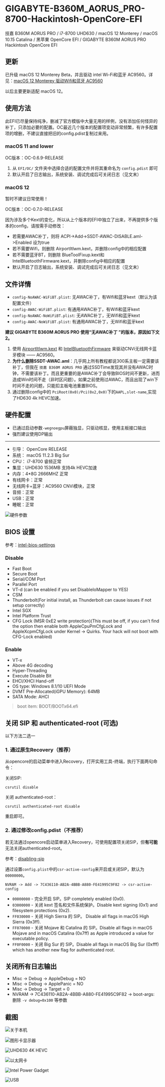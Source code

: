 # GIGABYTE-B360M_AORUS_PRO-8700-Hackintosh-OpenCore-EFI

技嘉 B360M AORUS PRO / i7-8700 UHD630 / macOS 12 Monterey / macOS 10.15 Catalina / 黑苹果 OpenCore EFI / GIGABYTE B360M AORUS PRO Hackintosh OpenCore EFI

## 更新

已升级 macOS 12 Monterey Beta，并且驱动 intel Wi-Fi和蓝牙 AC9560。详见：[macOS 12 Monterey 驱动Wifi和蓝牙 AC9560](https://x.medemede.cn/archives/m-a-c-o-s--1-2--m-o-n-t-e-r-e-y--qu-dong-w-i-f-i-he-lan-ya--a-c-9-5-6-0)

以后主要更新适配 macOS 12。

## 使用方法

此EFI已尽量保持纯净，删减了官方模版中大量无用的样例，没有添加任何怪异的补丁，只添加必要的配置。OC最近几个版本的配置项变动非常频繁，有许多配置项的增删，不建议直接把旧的config.pdist复制过来用。

### macOS 11 and lower

OC版本：OC-0.6.9-RELEASE

1. 从 `EFI/OC/` 文件夹中选择合适的配置文件并将其重命名为 `config.pdist` 即可
2. 默认开启了日志输出，系统安装、调试完成后可关闭日志（见文末）

### macOS 12

暂时不建议日常使用！

OC版本：OC-0.7.0-RELEASE

因为涉及多个Kext的变化，所以从上个版本的EFI中独立了出来，不再提供多个版本的config，请按需手动修改：

- 若需要AWAC补丁，则将 ACPI->Add->SSDT-AWAC-DISABLE.aml->Enabled 设为true
- 若不需要Wifi，则删除 AirportItlwm.kext，并删除config中的相应配置
- 若不需要蓝牙BT，则删除 BlueToolFixup.kext和IntelBluetoothFirmware.kext，并删除config中相应的配置
- 默认开启了日志输出，系统安装、调试完成后可关闭日志（见文末）

## 文件详情

- `config-NoAWAC-WiFiBT.plist`: 无AWAC补丁，有Wifi和蓝牙kext（默认为该配置文件）
- `config-AWAC-WiFiBT.plist`: 有通用AWAC补丁，有Wifi和蓝牙kext
- `config-NoAWAC-NoWiFiBT.plist`: 无AWAC补丁，无Wifi和蓝牙kext
- `config-AWAC-NoWiFiBT.plist`: 有通用AWAC补丁，无Wifi和蓝牙kext

**建议 GIGABYTE B360M AORUS PRO 使用“无AWAC补丁 ”的版本，原因如下文2。**

1. 使用 [AirportItlwm.kext](https://github.com/OpenIntelWireless/itlwm) 和 [IntelBluetoothFirmware](https://github.com/OpenIntelWireless/IntelBluetoothFirmware) 来驱动CNVi无线网卡蓝牙模块 —— AC9560。
2. **为什么删除SSDT-AWAC.aml**：几乎网上所有教程都说300系主板一定需要该补丁，但我在 `技嘉 B360M AORUS PRO` 通过SSDTime发现其并没有AWAC时钟，不需要该补丁。而且更重要的是AWAC补丁会导致BIOS时间不更新，进而造成Win时间不走（非时区问题）。如果之前使用过AWAC，而且出现了win下时间不走的问题，只能扣主板电池重置BIOS。
3. 通过删除config中的 `PciRoot(0x0)/Pci(0x2,0x0)`下的`AAPL,slot-name`,实现了HD630 4k HEVC加速。

## 硬件配置

- 已通过启动参数`-wegnoegpu`屏蔽独显，只驱动核显，使用主板接口输出
- 强烈建议使用DP输出

---

- 引导： OpenCore RELEASE
- 系统： macOS 11.2.3 Big Sur
- CPU： i7-8700 睿频正常
- 集显：UHD630 1536MB 支持4k HEVC加速
- 内存：4*8G 2666MHZ 正常
- 有线网卡：正常
- 无线网卡+蓝牙：AC9560 CNVi模块，正常
- 音频：正常
- USB：正常
- 睡眠：正常

![硬件参数](readme_images/硬件参数.png)

## BIOS 设置

参考：[intel-bios-settings](https://dortania.github.io/OpenCore-Install-Guide/config.plist/coffee-lake.html#intel-bios-settings)

### Disable

- Fast Boot
- Secure Boot
- Serial/COM Port
- Parallel Port
- VT-d (can be enabled if you set DisableIoMapper to YES)
- CSM
- Thunderbolt(For initial install, as Thunderbolt can cause issues if not setup correctly)
- Intel SGX
- Intel Platform Trust
- CFG Lock (MSR 0xE2 write protection)(This must be off, if you can't find the option then enable both AppleCpuPmCfgLock and AppleXcpmCfgLock under Kernel -> Quirks. Your hack will not boot with CFG-Lock enabled)

### Enable

- VT-x
- Above 4G decoding
- Hyper-Threading
- Execute Disable Bit
- EHCI/XHCI Hand-off
- OS type: Windows 8.1/10 UEFI Mode
- DVMT Pre-Allocated(iGPU Memory): 64MB
- SATA Mode: AHCI

> boot item: BOOT/BOOTx64.efi

## 关闭 SIP 和 authenticated-root (可选)

以下方法二选一

### 1. 通过原生Recovery（推荐）

从opencore的启动菜单中进入Recovery，打开实用工具-终端，执行下面两句命令：

关闭SIP:

```shell
csrutil disable
```

关闭 authenticated-root：

```shell
csrutil authenticated-root disable
```

重启即可。

### 2. 通过修改config.pdist（不推荐）

若无法通过opencore启动菜单进入Recovery，可使用配置项关闭SIP，但**有可能**无法关闭authenticated-root。

参考：[disabling-sip](https://dortania.github.io/OpenCore-Install-Guide/troubleshooting/extended/post-issues.html#disabling-sip)

通过设置`config.plist`中的`csr-active-config`来开启或关闭SIP，默认为`00000000`。

```shell
NVRAM -> Add -> 7C436110-AB2A-4BBB-A880-FE41995C9F82 -> csr-active-config
```

- `00000000` - 完全开启 SIP。SIP completely enabled (0x0).
- `03000000` - 关闭 kext 签名和文件系统保护。Disable kext signing (0x1) and filesystem protections (0x2).
- `FF030000` - 关闭 High Sierra 的 SIP。 Disable all flags in macOS High Sierra (0x3ff).
- `FF070000` - 关闭 Mojave 和 Catalina 的 SIP。Disable all flags in macOS Mojave and in macOS Catalina (0x7ff) as Apple introduced a value for executable policy.
- `FF0F0000` - 关闭 Big Sur 的 SIP。Disable all flags in macOS Big Sur (0xfff) which has another new flag for authenticated root.

## 关闭所有日志输出

- Misc -> Debug -> AppleDebug = NO
- Misc -> Debug -> ApplePanic = NO
- Misc -> Debug -> Target = 0
- NVRAM -> 7C436110-AB2A-4BBB-A880-FE41995C9F82 -> boot-args: 删除 `-v debug=0x100` 等参数

## 截图

![关于本机](images/../readme_images/macOS12.png)

![图形卡显示器](images/../readme_images/图形卡显示器.png)

![UHD630 4K HEVC](images/../readme_images/UHD630%204K%20HEVC.png)

![以太网卡](images/../readme_images/网络.png)

![Intel Power Gadget](images/../readme_images/Intel%20Power%20Gadget.png)

![USB](images/../readme_images/USB.png)
